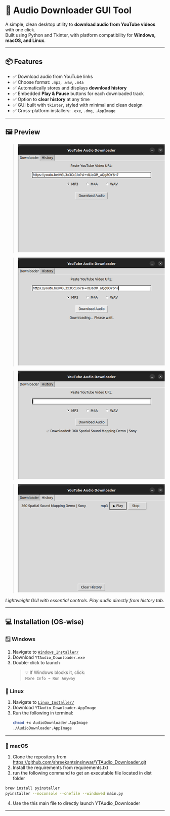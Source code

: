 # 🎵 Audio Downloader GUI Tool

A simple, clean desktop utility to **download audio from YouTube videos** with one click.  
Built using Python and Tkinter, with platform compatibility for **Windows, macOS, and Linux**.

---

## 📦 Features

- ✅ Download audio from YouTube links
- ✅ Choose format: `.mp3`, `.wav`, `.m4a`
- ✅ Automatically stores and displays **download history**
- ✅ Embedded **Play & Pause** buttons for each downloaded track
- ✅ Option to **clear history** at any time
- ✅ GUI built with `tkinter`, styled with minimal and clean design
- ✅ Cross-platform installers: `.exe`, `.dmg`, `.AppImage`

---

## 🖼️ Preview

> ![Screenshot1.png](Screenshot1.png)  

> ![screenshot](Screenshot2.png) 

> ![screenshot](Screenshot3.png) 

> ![screenshot](Screenshot4.png) 

*Lightweight GUI with essential controls. Play audio directly from history tab.*

---

## 💻 Installation (OS-wise)

### 🪟 Windows

1. Navigate to [`Windows_Installer/`](./Windows_Installer/)
2. Download `YTAudio_Downloader.exe`
3. Double-click to launch  
   > 💡 If Windows blocks it, click:  
   `More Info → Run Anyway`


### 🐧 Linux

1. Navigate to [`Linux_Installer/`](./Linux_Installer/)
2. Download `YTAudio_Downloader.AppImage`
3. Run the following in terminal:
   ```bash
   chmod +x AudioDownloader.AppImage
   ./AudioDownloader.AppImage

---

### 🍎 macOS

1. Clone the repository from https://github.com/shreekantsinsinwar/YTAudio_Downloader.git
2. Install the requirements from requirements.txt
3. run the following command to get an executable file located in dist folder
```bash
brew install pyinstaller
pyinstaller --noconsole --onefile --windowed main.py
```
4. Use the this main file to directly launch YTAudio_Downloader


---